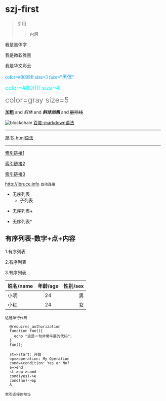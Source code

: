 # szj-first

<!-- ``` bash -->
<!-- ``` -->
>引用
 >>内层

<font face="黑体">我是黑体字</font>

<font face="微软雅黑">我是微软雅黑</font>

<font face="STCAIYUN">我是华文彩云</font>

<font color=#0099ff size=3 face="黑体">color=#0099ff size=3 face="黑体"</font>

<font color=#00ffff size=4>color=#00ffff size=4</font>

<font color=gray size=5>color=gray size=5</font>

**加粗** and *斜体* and ***斜体加粗*** and ~~删除线~~



![blockchain](https://ss0.bdstatic.com/70cFvHSh_Q1YnxGkpoWK1HF6hhy/it/u=702257389,1274025419&fm=27&gp=0.jpg "区块链")
[百度-markdown语法](http://baidu.com)
****
<a href="https://www.jianshu.com/u/1f5ac0cf6a8b" target="_blank">简书-html语法</a>
<hr>

[索引链接1][1]

[索引链接2][2]

[索引链接3][3]

<http://ibruce.info> `自动连接`

- 无序列表
   - 子列表
+ 无序列表+
* 无序列表*

## 有序列表-数字+点+内容

1.有序列表

2.有序列表

3.有序列表

|姓名/name|年龄/age|性别/sex|
|:-|:--:|---:|
|小明|24|男|
|小红|24|女|

`这是单行代码`
```
  @requires_authorization
  function fun(){
    echo "这是一句非常牛逼的代码";
  }
  fun();
```
```流程图
  st=>start: 开始
  op=>operation: My Operation
  cond=>condition: Yes or No?
  e=>end
  st->op->cond
  cond(yes)->e
  cond(no)->op
  &
```

`索引连接的地址`

  [1]:http://bruce-sha.github.io
  [2]:http://bruce-sha.github.io
  [3]:http://bruce-sha.github.io